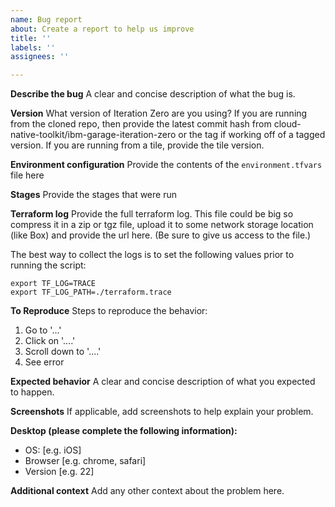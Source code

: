 ```yaml
---
name: Bug report
about: Create a report to help us improve
title: ''
labels: ''
assignees: ''

---
```


**Describe the bug**
A clear and concise description of what the bug is.

**Version**
What version of Iteration Zero are you using? If you are running from the cloned repo, then
provide the latest commit hash from cloud-native-toolkit/ibm-garage-iteration-zero or the tag if
working off of a tagged version. If you are running from a tile, provide the tile version. 

**Environment configuration**
Provide the contents of the `environment.tfvars` file here

**Stages**
Provide the stages that were run

**Terraform log**
Provide the full terraform log. This file could be big so compress it in a zip or tgz file, upload
it to some network storage location (like Box) and provide the url here. (Be sure to give us access
to the file.)

The best way to collect the logs is to set the following values prior to running the script:

```shell script
export TF_LOG=TRACE
export TF_LOG_PATH=./terraform.trace
``` 

**To Reproduce**
Steps to reproduce the behavior:
1. Go to '...'
2. Click on '....'
3. Scroll down to '....'
4. See error

**Expected behavior**
A clear and concise description of what you expected to happen.

**Screenshots**
If applicable, add screenshots to help explain your problem.

**Desktop (please complete the following information):**
 - OS: [e.g. iOS]
 - Browser [e.g. chrome, safari]
 - Version [e.g. 22]

**Additional context**
Add any other context about the problem here.
